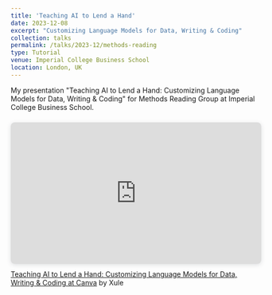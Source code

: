 ```yaml
---
title: 'Teaching AI to Lend a Hand'
date: 2023-12-08
excerpt: "Customizing Language Models for Data, Writing & Coding"
collection: talks
permalink: /talks/2023-12/methods-reading
type: Tutorial
venue: Imperial College Business School
location: London, UK
---
```


My presentation "Teaching AI to Lend a Hand: Customizing Language Models for Data, Writing & Coding" for Methods Reading Group at Imperial College Business School.

<div style="position: relative; width: 100%; height: 0; padding-top: 56.2500%;
 padding-bottom: 0; box-shadow: 0 2px 8px 0 rgba(63,69,81,0.16); margin-top: 1.6em; margin-bottom: 0.9em; overflow: hidden;
 border-radius: 8px; will-change: transform;">
  <iframe loading="lazy" style="position: absolute; width: 100%; height: 100%; top: 0; left: 0; border: none; padding: 0;margin: 0;"
    src="https:&#x2F;&#x2F;www.canva.com&#x2F;design&#x2F;DAF2Y_P0OoU&#x2F;myJ9SeJMtnyCTR7M8-K5QQ&#x2F;view?embed" allowfullscreen="allowfullscreen" allow="fullscreen">
  </iframe>
</div>
<a href="https:&#x2F;&#x2F;www.canva.com&#x2F;design&#x2F;DAF2Y_P0OoU&#x2F;myJ9SeJMtnyCTR7M8-K5QQ&#x2F;view?utm_content=DAF2Y_P0OoU&amp;utm_campaign=designshare&amp;utm_medium=embeds&amp;utm_source=link" target="_blank" rel="noopener">Teaching AI to Lend a Hand: Customizing Language Models for Data, Writing & Coding at Canva</a> by Xule
